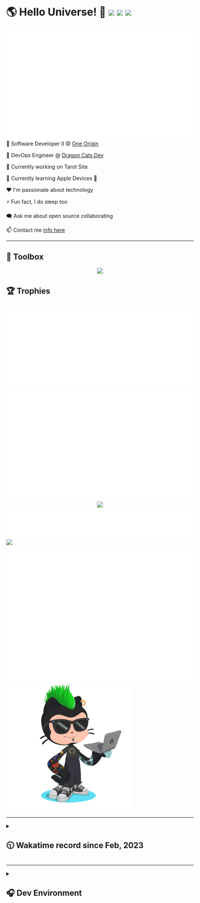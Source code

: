 <h1>🌎 Hello Universe! 👋
<img src='https://wakatime.com/badge/user/a61fe4dd-5464-48ee-825a-134d74f90884.svg?style=flat-square'>
<img src='https://api.visitorbadge.io/api/visitors?path=https%3A%2F%2Fgithub.com%2Fjmclain-origin&countColor=&style=flat-square' height='22'>
<img src='https://img.shields.io/github/followers/jmclain-origin?label=Followers&style=flat-square' height='22'>
</h1>

<img align='right' src='./assets/metrics.base.svg'>

💼 Software Developer II @ [One Origin](https://oneorigin.us/)

<!-- 💼 Engineer Consultant @ [Banyan Labs](https://banyanlabs.io/) -->

💼 DevOps Engineer @ [Dragon Cats Dev](https://DragonCats.dev/ "visit")

🔭 Currently working on Tarot Site

🌱 Currently learning Apple Devices 🤢

❤️ I'm passionate about technology

⚡ Fun fact, I do sleep too

🗨️ Ask me about open source collaborating

📫 Contact me [info here](https://www.joshmclain.com/#contact)

---

## 🧰 Toolbox

<p align="center">
  <a href="https://skillicons.dev">
    <img src="https://skillicons.dev/icons?i=md,html,css,js,regex,sass,tailwind,ts,react,styledcomponents,redux,next,gatsby,remix,vue,nuxt,nodejs,express,mongodb,jest,webpack,vite,rollup,docker,nginx,aws,heroku,vercel,netlify,linux,bash,powershell,vim,git,githubactions,github,gitlab,vscode,idea,maven,gradle,java,spring&theme=dark" />
  </a>
</p>

## 🏆 Trophies

<div align='center'>
<img src='./assets/metrics.plugin.achievements.compact.svg'>
<img src='./assets/metrics.plugin.habits.charts.svg'>
<img src='https://github-profile-trophy.vercel.app/?username=jmclain-origin&theme=darkhub&no-frame=true&margin-w=10'>
</div>

<div align=''>
<img src='./assets/metrics.plugin.habits.facts.svg'>
<img src='https://streak-stats.demolab.com?user=jmclain-origin&theme=dark' width='340'>
<div>
</div>

<img src='./assets/metrics.plugin.wakatime.svg'>
<img src='./assets/octocat.png' width='340'>
<!-- <img src='./assets/metrics.plugin.code.svg'> -->
</div>

---

<details>
<summary>

## 🕥 Wakatime record since Feb, 2023

</summary>

<!--START_SECTION:waka-->
![Code Time](http://img.shields.io/badge/Code%20Time-630%20hrs%2055%20mins-blue)

![Profile Views](http://img.shields.io/badge/Profile%20Views-1-blue)

**🐱 My GitHub Data** 

> 📦 137.8 kB Used in GitHub's Storage 
 > 
> 🏆 710 Contributions in the Year 2023
 > 
> 🚫 Not Opted to Hire
 > 
> 📜 26 Public Repositories 
 > 
> 🔑 25 Private Repositories 
 > 
**I'm an Early 🐤** 

```text
🌞 Morning                2835 commits        ██████░░░░░░░░░░░░░░░░░░░   24.77 % 
🌆 Daytime                4083 commits        █████████░░░░░░░░░░░░░░░░   35.67 % 
🌃 Evening                3000 commits        ███████░░░░░░░░░░░░░░░░░░   26.21 % 
🌙 Night                  1527 commits        ███░░░░░░░░░░░░░░░░░░░░░░   13.34 % 
```
📅 **I'm Most Productive on Monday** 

```text
Monday                   2608 commits        ██████░░░░░░░░░░░░░░░░░░░   22.79 % 
Tuesday                  2006 commits        ████░░░░░░░░░░░░░░░░░░░░░   17.53 % 
Wednesday                1792 commits        ████░░░░░░░░░░░░░░░░░░░░░   15.66 % 
Thursday                 1020 commits        ██░░░░░░░░░░░░░░░░░░░░░░░   08.91 % 
Friday                   1676 commits        ████░░░░░░░░░░░░░░░░░░░░░   14.64 % 
Saturday                 1425 commits        ███░░░░░░░░░░░░░░░░░░░░░░   12.45 % 
Sunday                   918 commits         ██░░░░░░░░░░░░░░░░░░░░░░░   08.02 % 
```


📊 **This Week I Spent My Time On** 

```text
🕑︎ Time Zone: America/Phoenix

💬 Programming Languages: 
Vue.js                   2 hrs 44 mins       ███████████████░░░░░░░░░░   59.82 % 
Markdown                 48 mins             ████░░░░░░░░░░░░░░░░░░░░░   17.63 % 
TypeScript               23 mins             ██░░░░░░░░░░░░░░░░░░░░░░░   08.69 % 
YAML                     18 mins             ██░░░░░░░░░░░░░░░░░░░░░░░   06.84 % 
XML                      9 mins              █░░░░░░░░░░░░░░░░░░░░░░░░   03.58 % 

🔥 Editors: 
VS Code                  4 hrs 25 mins       ████████████████████████░   96.42 % 
IntelliJ                 9 mins              █░░░░░░░░░░░░░░░░░░░░░░░░   03.58 % 

💻 Operating System: 
Mac                      4 hrs 35 mins       █████████████████████████   100.00 % 
```

**I Mostly Code in JavaScript** 

```text
TypeScript               16 repos            ███████░░░░░░░░░░░░░░░░░░   27.59 % 
CSS                      4 repos             ██░░░░░░░░░░░░░░░░░░░░░░░   06.90 % 
Vue                      3 repos             █░░░░░░░░░░░░░░░░░░░░░░░░   05.17 % 
Java                     3 repos             █░░░░░░░░░░░░░░░░░░░░░░░░   05.17 % 
Dockerfile               1 repo              ░░░░░░░░░░░░░░░░░░░░░░░░░   01.72 % 
```




 Last Updated on 13/12/2023 18:37:34 UTC
<!--END_SECTION:waka-->

</details>

---

<details>
<summary>

## 🎧 Dev Environment

</summary>

> ### _I'm not a player 🐱 I just code a lot..._

<div align='center'>
<img src='https://spotify-github-profile.vercel.app/api/view?uid=31knnovcfatt7mqmu6yaa5htulxi&cover_image=true&theme=default&show_offline=false&background_color=121212' width='420'>
<img src='https://spotify-recently-played-readme.vercel.app/api?user=31knnovcfatt7mqmu6yaa5htulxi&width=400&count=10'>
</div>
</details>

<!-- ## Memes

who doesn't love memes?

![obi one](./assets/unfilimar_obi.jpg) -->

<!-- <div align='center'>
<img src='https://www.data-card-for-spotify.com/api/card?user_id=31knnovcfatt7mqmu6yaa5htulxi&hide_playing=1&hide_recents=1&limit=10&custom_title=jmclain-origin%20Spotify%20Data'>
</div> -->
